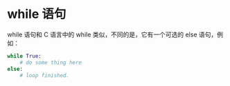 # while 语句

while 语句和 C 语言中的 while 类似，不同的是，它有一个可选的 else 语句，例如：

```python
while True:
	# do some thing here
else:
	# loop finished.
```
